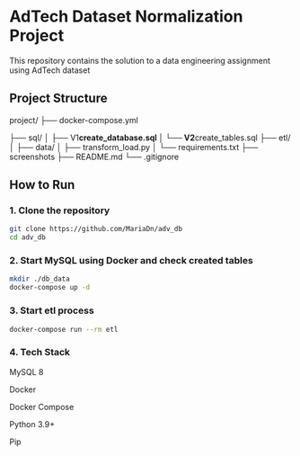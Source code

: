 # AdTech Dataset Normalization Project

This repository contains the solution to a data engineering assignment using AdTech dataset

## Project Structure

project/
├── docker-compose.yml

├── sql/
│ ├── V1**create_database.sql
│ └── V2**create_tables.sql
├── etl/
│ ├── data/
│ ├── transform_load.py
│ └── requirements.txt
├── screenshots
├── README.md
└── .gitignore

## How to Run

### 1. Clone the repository

```bash
git clone https://github.com/MariaDn/adv_db
cd adv_db
```

### 2. Start MySQL using Docker and check created tables

```bash
mkdir ./db_data
docker-compose up -d
```

### 3. Start etl process

```bash
docker-compose run --rm etl
```

### 4. Tech Stack

MySQL 8

Docker

Docker Compose

Python 3.9+

Pip
